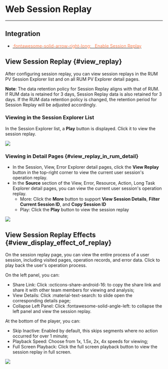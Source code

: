 # Web Session Replay

---

## Integration

<div class="grid cards" markdown>

- [<font color="coral"> :fontawesome-solid-arrow-right-long: &nbsp; Enable Session Replay</font>](./replay.md)

</div>


## View Session Replay {#view_replay}

After configuring session replay, you can view session replays in the RUM PV Session Explorer list and on all RUM PV Explorer detail pages.

**Note**: The data retention policy for Session Replay aligns with that of RUM. If RUM data is retained for 3 days, Session Replay data is also retained for 3 days. If the RUM data retention policy is changed, the retention period for Session Replay will be adjusted accordingly.

### Viewing in the Session Explorer List

In the Session Explorer list, a **Play** button is displayed. Click it to view the session replay.

![](../../img/16.session_replay_1.png)

### Viewing in Detail Pages {#view_replay_in_rum_detail}

- In the Session, View, Error Explorer detail pages, click the **View Replay** button in the top-right corner to view the current user session's operation replay.
- In the **Source** section of the View, Error, Resource, Action, Long Task Explorer detail pages, you can view the current user session's operation replay.
    - More: Click the **More** button to support **View Session Details**, **Filter Current Session ID**, and **Copy Session ID**
    - Play: Click the **Play** button to view the session replay

![](../../img/16.session_replay_8.png)

## View Session Replay Effects {#view_display_effect_of_replay}

On the session replay page, you can view the entire process of a user session, including visited pages, operation records, and error data. Click to play back the user's operation process.

On the left panel, you can:

- Share Link: Click :octicons-share-android-16: to copy the share link and share it with other team members for viewing and analysis;
- View Details: Click :material-text-search: to slide open the corresponding details page;
- Collapse Left Panel: Click :fontawesome-solid-angle-left: to collapse the left panel and view the session replay.

At the bottom of the player, you can:

- Skip Inactive: Enabled by default, this skips segments where no action occurred for over 1 minute;
- Playback Speed: Choose from 1x, 1.5x, 2x, 4x speeds for viewing;
- Full Screen Playback: Click the full screen playback button to view the session replay in full screen.

![](../../img/16.session_replay_9.1.png)